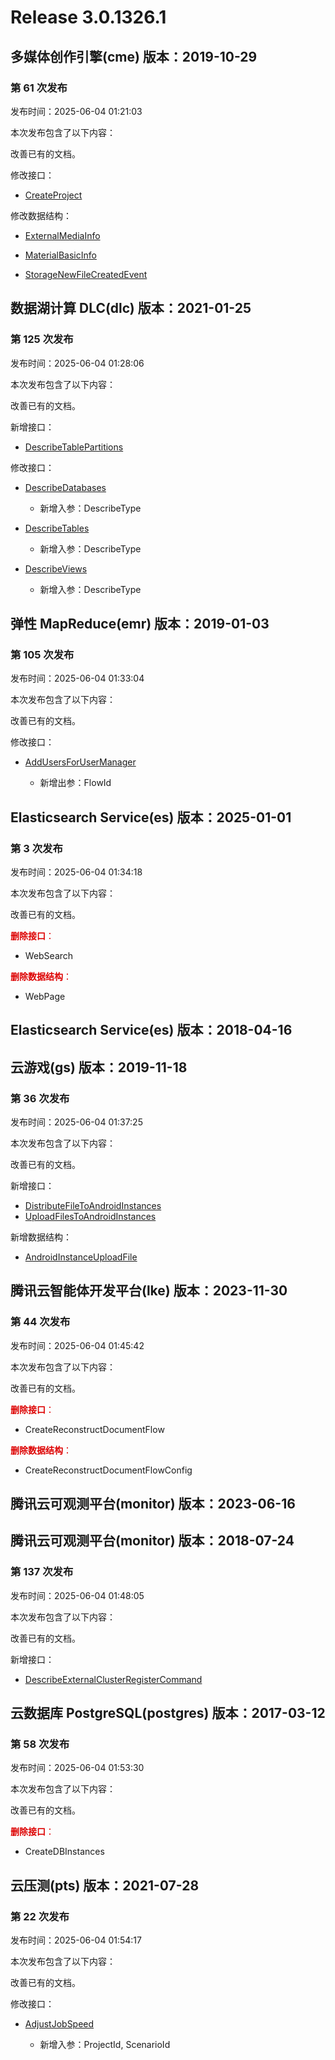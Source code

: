 # Release 3.0.1326.1

## 多媒体创作引擎(cme) 版本：2019-10-29

### 第 61 次发布

发布时间：2025-06-04 01:21:03

本次发布包含了以下内容：

改善已有的文档。

修改接口：

* [CreateProject](https://cloud.tencent.com/document/api/1156/40350)


修改数据结构：

* [ExternalMediaInfo](https://cloud.tencent.com/document/api/1156/40360#ExternalMediaInfo)

* [MaterialBasicInfo](https://cloud.tencent.com/document/api/1156/40360#MaterialBasicInfo)

* [StorageNewFileCreatedEvent](https://cloud.tencent.com/document/api/1156/40360#StorageNewFileCreatedEvent)




## 数据湖计算 DLC(dlc) 版本：2021-01-25

### 第 125 次发布

发布时间：2025-06-04 01:28:06

本次发布包含了以下内容：

改善已有的文档。

新增接口：

* [DescribeTablePartitions](https://cloud.tencent.com/document/api/1342/118962)

修改接口：

* [DescribeDatabases](https://cloud.tencent.com/document/api/1342/53773)

	* 新增入参：DescribeType

* [DescribeTables](https://cloud.tencent.com/document/api/1342/53767)

	* 新增入参：DescribeType

* [DescribeViews](https://cloud.tencent.com/document/api/1342/53766)

	* 新增入参：DescribeType




## 弹性 MapReduce(emr) 版本：2019-01-03

### 第 105 次发布

发布时间：2025-06-04 01:33:04

本次发布包含了以下内容：

改善已有的文档。

修改接口：

* [AddUsersForUserManager](https://cloud.tencent.com/document/api/589/74069)

	* 新增出参：FlowId




## Elasticsearch Service(es) 版本：2025-01-01

### 第 3 次发布

发布时间：2025-06-04 01:34:18

本次发布包含了以下内容：

改善已有的文档。

<font color="#dd0000">**删除接口**：</font>

* WebSearch

<font color="#dd0000">**删除数据结构**：</font>

* WebPage



## Elasticsearch Service(es) 版本：2018-04-16



## 云游戏(gs) 版本：2019-11-18

### 第 36 次发布

发布时间：2025-06-04 01:37:25

本次发布包含了以下内容：

改善已有的文档。

新增接口：

* [DistributeFileToAndroidInstances](https://cloud.tencent.com/document/api/1162/118964)
* [UploadFilesToAndroidInstances](https://cloud.tencent.com/document/api/1162/118963)

新增数据结构：

* [AndroidInstanceUploadFile](https://cloud.tencent.com/document/api/1162/40743#AndroidInstanceUploadFile)



## 腾讯云智能体开发平台(lke) 版本：2023-11-30

### 第 44 次发布

发布时间：2025-06-04 01:45:42

本次发布包含了以下内容：

改善已有的文档。

<font color="#dd0000">**删除接口**：</font>

* CreateReconstructDocumentFlow

<font color="#dd0000">**删除数据结构**：</font>

* CreateReconstructDocumentFlowConfig



## 腾讯云可观测平台(monitor) 版本：2023-06-16



## 腾讯云可观测平台(monitor) 版本：2018-07-24

### 第 137 次发布

发布时间：2025-06-04 01:48:05

本次发布包含了以下内容：

改善已有的文档。

新增接口：

* [DescribeExternalClusterRegisterCommand](https://cloud.tencent.com/document/api/248/118965)



## 云数据库 PostgreSQL(postgres) 版本：2017-03-12

### 第 58 次发布

发布时间：2025-06-04 01:53:30

本次发布包含了以下内容：

改善已有的文档。

<font color="#dd0000">**删除接口**：</font>

* CreateDBInstances



## 云压测(pts) 版本：2021-07-28

### 第 22 次发布

发布时间：2025-06-04 01:54:17

本次发布包含了以下内容：

改善已有的文档。

修改接口：

* [AdjustJobSpeed](https://cloud.tencent.com/document/api/1484/78097)

	* 新增入参：ProjectId, ScenarioId




